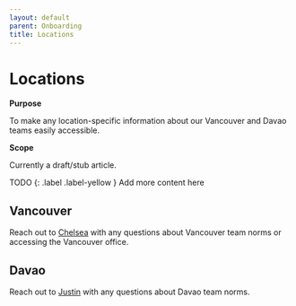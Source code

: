 ```yaml
---
layout: default
parent: Onboarding
title: Locations
---
```


# Locations

**Purpose**

To make any location-specific information about our Vancouver and Davao teams easily accessible.

**Scope**

Currently a draft/stub article.

TODO
{: .label .label-yellow } Add more content here

## Vancouver

Reach out to [Chelsea](mailto:chelsea@countable.ca) with any questions about Vancouver team norms or accessing the Vancouver office.

## Davao

Reach out to [Justin](mailto:justin@countable.ca) with any questions about Davao team norms.